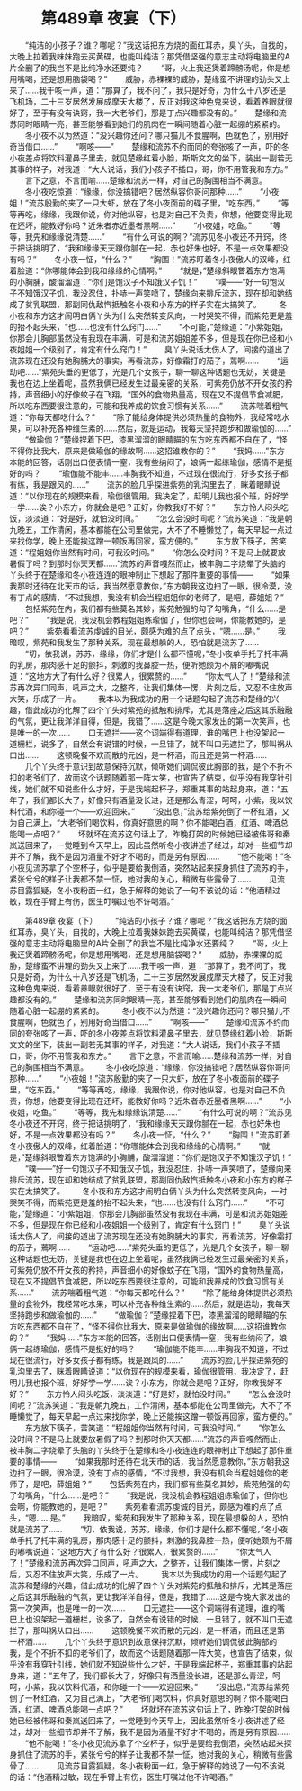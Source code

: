 # 　　第489章 夜宴（下）
　　“纯洁的小孩子？谁？哪呢？”我这话把东方烧的面红耳赤，臭丫头，自找的，大晚上拉着我妹妹跑去买黄碟，也能叫纯洁？那凭借坚强的意志主动将电脑里的A片全删了的我岂不是比纯净水还要纯？
　　“哥，火上我还煲着蹄髈汤呢，你是想用嘴喝，还是想用脑袋喝？”
　　威胁，赤裸裸的威胁，楚缘蛮不讲理的劲头又上来了……我干咳一声，道：“那算了，我不问了，我只是好奇，为什么十八岁还是飞机场，二十三岁居然发展成摩天大楼了，反正对我这种色鬼来说，看着养眼就很好了，至于有没有诀窍，我一大老爷们，那是丁点兴趣都没有的。”
　　楚缘和流苏同时眼睛一亮，甚至能够看到她们的肌肉在一瞬间随着心脏一起绷的紧紧的。
　　冬小夜不以为然道：“没兴趣你还问？哪只猫儿不食腥啊，色就色了，别用好奇当借口……”
　　“啊咳——”
　　楚缘和流苏不约而同的夸张咳了一声，吓的冬小夜差点将饮料灌鼻子里去，就见楚缘红着小脸，斯斯文文的坐下，装出一副若无其事的样子，对我道：“大人说话，我们小孩子不插口，哥，你不用管我和东方。”
　　言下之意，不言而喻……楚缘和流苏一样，对自己的胸围相当不满意。
　　冬小夜吃惊道：“缘缘，你没搞错吧？居然纵容你哥问那种……”
　　“小夜姐！”流苏殷勤的夹了一只大虾，放在了冬小夜面前的碟子里，“吃东西。”
　　“等等再吃，缘缘，我跟你说，你对他纵容，也是对自己不负责，你想，他要变得比现在还坏，能教好你吗？近朱者赤近墨者黑啊……”
　　“小夜姐，吃鱼。”
　　“等等，我先和缘缘说清楚……”
　　“有什么可说的啊？”流苏见冬小夜还不开窍，终于把话挑明了，“我和缘缘天天跟你腻在一起，赤也好朱也好，不是一点效果都没有吗？”
　　冬小夜一怔，“什么？”
　　“胸围！”流苏盯着冬小夜傲人的双峰，红着脸道：“你哪能体会到我和缘缘的心情啊。”
　　“就是，”楚缘斜眼瞥着东方饱满的小胸脯，酸溜溜道：“你们是饱汉子不知饿汉子饥！”
　　“噗——”好一句饱汉子不知饿汉子饥，我没忍住，扑哧一声笑喷了，楚缘向来排斥流苏，现在却和她结成了贫乳联盟，那副同仇敌忾抵触冬小夜和小东方的样子实在太搞笑了。
　　冬小夜和东方这才闹明白俩丫头为什么突然转变风向，一时哭笑不得，而紫苑更是羞的抬不起头来，“也……也没有什么窍门……”
　　“不可能，”楚缘道：“小紫姐姐，你那会儿胸部虽然没有我现在丰满，可是和流苏姐姐差不多，但是现在你已经和小夜姐姐一个级别了，肯定有什么窍门！”
　　臭丫头说话太伤人了，间接的道出了流苏现在还没有她胸脯大的事实，再看流苏，好像霜打的茄子，蔫啊……
　　“运动吧……”紫苑头垂的更低了，光是几个女孩子，聊一聊这种话题也无妨，关键是我也在边上坐着呢，虽然我俩已经发生过最亲密的关系，可紫苑仍放不开女孩的矜持，声音细小的好像蚊子在飞翔，“国外的食物热量高，现在又不提倡节食减肥，所以吃东西要很注意的，可能和我养成的饮食习惯有关系……”
　　流苏喘着粗气道：“你每天都吃什么？”
　　“除了能给身体提供必须热量的食物外，我经常吃水果，可以补充各种维生素的……然后，就是运动，我每天坚持跑步和做瑜伽的……”
　　“做瑜伽？”楚缘捏着下巴，漆黑溜溜的眼睛瞄的东方吃东西都不自在了，“怪不得你比我大，原来是做瑜伽的缘故啊……这招谁教你的？”
　　“我妈……”东方本能的回答，话刚出口便表情一窒，我有些纳闷了，娘俩一起练瑜伽，感情不是挺好的吗？
　　“瑜伽能不能丰……丰胸我不知道，不过现在很流行，好多女孩子都有练，我是跟风的……”
　　流苏的脸几乎探进紫苑的乳沟里去了，眯着眼睛说道：“以你现在的规模来看，瑜伽很管用，我决定了，赶明儿我也报个班，好好学一学……诶？小东方，你就会是吧？正好，你教我好不好？”
　　东方怜人闷头吃饭，淡淡道：“好是好，就怕没时间。”
　　“怎么会没时间呢？”流苏笑道：“我是朝九晚五，工作清闲，基本都能在公司里做完，大不了不睡懒觉了，每天早起一点过来找你学，晚上还能挨这蹭一顿饭再回家，蛮方便的。”
　　东方放下筷子，苦笑道：“程姐姐你当然有时间，可我没时间。”
　　“你怎么没时间？不是马上就要放暑假了吗？到那时你天天都……”流苏的声音嘎然而止，被丰胸二字烧晕了头脑的丫头终于在楚缘和冬小夜连连的眼神制止下想起了那件重要的事情——
　　“如果我那时还待在北天市的话，我当然愿意教你，”东方朝我这边扫了一眼，很冷漠，没有丁点的感情，“不过我想，我没有机会当程姐姐你的老师了，是吧，薛姐姐？”
　　包括紫苑在内，我们都有些莫名其妙，紫苑勉强的勾了勾嘴角，“什么……是吧？”
　　“我是说，我没机会教程姐姐练瑜伽了，但你也会啊，你能教她的，是吧？”
　　紫苑看看流苏虔诚的目光，颇感为难的点了点头，“嗯……是。”
　　我暗叹，紫苑和我发生了那种关系，现在最想躲的人，恐怕就是流苏了……
　　“切，依我说，苏苏，缘缘，你们才是什么都不懂呢，”冬小夜单手托了托丰满的乳房，那肉感十足的颤抖，刺激的我鼻腔一热，便听她颇为不屑的嘟嘴说道：“这地方大了有什么好？很累人，很累赘的……”
　　“你太气人了！”楚缘和流苏再次异口同声，吼声之大，之整齐，让我们集体一愣，片刻之后，又忍不住放声大笑，乐成了一片。
　　我本以为我成功的用一个话题勾起了流苏和楚缘的兴趣，借此成功的化解了四个丫头对紫苑的抵触和排斥，尤其是落座之后这其乐融融的气氛，更让我洋洋自得，但是，我错了……这是今晚大家发出的第一次笑声，也是唯一的一次……
　　口无遮拦——这个词端得有道理，谁的嘴巴上也没架起一道栅栏，说多了，自然会有说错的时候，一旦错了，就不叫口无遮拦了，那叫祸从口出……
　　这顿晚餐不欢而散的元凶，是一杯酒，而且还是第一杯酒……
　　几个丫头终于意识到故意保持沉默，倾听她们调侃彼此胸部的我，是个不折不扣的老爷们了，故而这个话题随着那一阵大笑，也宣告了结束，似乎没有我穿针引线，她们就不知说些什么才好，于是我端起杯子，郑重其事的站起身来，道：“五年了，我们都长大了，好像只有酒量没长进，还是那么青涩，呵呵，小紫，我以饮料代酒，和你碰一个——欢迎回来。”
　　“没出息，”流苏给紫苑倒了一杯红酒，又为自己满上，“大老爷们喝饮料，你真好意思的啊？你不能喝白酒，红酒、啤酒总能喝一点吧？”
　　坏就坏在流苏这句话上了，昨晚打架的时候她已经被伟哥和秦岚送回来了，一觉睡到今天早上，因此虽然听冬小夜讲述了经过，却对一些细节却并不了解，我不是因为酒量不好才不喝的，而是另有原因……
　　“他不能喝！”冬小夜见流苏拿了个空杯子，似乎是要给我倒酒，突然站起来探身抓住了流苏的手，紧张兮兮的样子让我都不禁一怔，她对我的关心，稍微有些露骨了……
　　见流苏目露狐疑，冬小夜粉面一红，急于解释的她说了一句不该说的话：“他酒精过敏，现在手臂上有伤，医生叮嘱过他不许喝酒。”

　　第489章 夜宴（下）
　　“纯洁的小孩子？谁？哪呢？”我这话把东方烧的面红耳赤，臭丫头，自找的，大晚上拉着我妹妹跑去买黄碟，也能叫纯洁？那凭借坚强的意志主动将电脑里的A片全删了的我岂不是比纯净水还要纯？
　　“哥，火上我还煲着蹄髈汤呢，你是想用嘴喝，还是想用脑袋喝？”
　　威胁，赤裸裸的威胁，楚缘蛮不讲理的劲头又上来了……我干咳一声，道：“那算了，我不问了，我只是好奇，为什么十八岁还是飞机场，二十三岁居然发展成摩天大楼了，反正对我这种色鬼来说，看着养眼就很好了，至于有没有诀窍，我一大老爷们，那是丁点兴趣都没有的。”
　　楚缘和流苏同时眼睛一亮，甚至能够看到她们的肌肉在一瞬间随着心脏一起绷的紧紧的。
　　冬小夜不以为然道：“没兴趣你还问？哪只猫儿不食腥啊，色就色了，别用好奇当借口……”
　　“啊咳——”
　　楚缘和流苏不约而同的夸张咳了一声，吓的冬小夜差点将饮料灌鼻子里去，就见楚缘红着小脸，斯斯文文的坐下，装出一副若无其事的样子，对我道：“大人说话，我们小孩子不插口，哥，你不用管我和东方。”
　　言下之意，不言而喻……楚缘和流苏一样，对自己的胸围相当不满意。
　　冬小夜吃惊道：“缘缘，你没搞错吧？居然纵容你哥问那种……”
　　“小夜姐！”流苏殷勤的夹了一只大虾，放在了冬小夜面前的碟子里，“吃东西。”
　　“等等再吃，缘缘，我跟你说，你对他纵容，也是对自己不负责，你想，他要变得比现在还坏，能教好你吗？近朱者赤近墨者黑啊……”
　　“小夜姐，吃鱼。”
　　“等等，我先和缘缘说清楚……”
　　“有什么可说的啊？”流苏见冬小夜还不开窍，终于把话挑明了，“我和缘缘天天跟你腻在一起，赤也好朱也好，不是一点效果都没有吗？”
　　冬小夜一怔，“什么？”
　　“胸围！”流苏盯着冬小夜傲人的双峰，红着脸道：“你哪能体会到我和缘缘的心情啊。”
　　“就是，”楚缘斜眼瞥着东方饱满的小胸脯，酸溜溜道：“你们是饱汉子不知饿汉子饥！”
　　“噗——”好一句饱汉子不知饿汉子饥，我没忍住，扑哧一声笑喷了，楚缘向来排斥流苏，现在却和她结成了贫乳联盟，那副同仇敌忾抵触冬小夜和小东方的样子实在太搞笑了。
　　冬小夜和东方这才闹明白俩丫头为什么突然转变风向，一时哭笑不得，而紫苑更是羞的抬不起头来，“也……也没有什么窍门……”
　　“不可能，”楚缘道：“小紫姐姐，你那会儿胸部虽然没有我现在丰满，可是和流苏姐姐差不多，但是现在你已经和小夜姐姐一个级别了，肯定有什么窍门！”
　　臭丫头说话太伤人了，间接的道出了流苏现在还没有她胸脯大的事实，再看流苏，好像霜打的茄子，蔫啊……
　　“运动吧……”紫苑头垂的更低了，光是几个女孩子，聊一聊这种话题也无妨，关键是我也在边上坐着呢，虽然我俩已经发生过最亲密的关系，可紫苑仍放不开女孩的矜持，声音细小的好像蚊子在飞翔，“国外的食物热量高，现在又不提倡节食减肥，所以吃东西要很注意的，可能和我养成的饮食习惯有关系……”
　　流苏喘着粗气道：“你每天都吃什么？”
　　“除了能给身体提供必须热量的食物外，我经常吃水果，可以补充各种维生素的……然后，就是运动，我每天坚持跑步和做瑜伽的……”
　　“做瑜伽？”楚缘捏着下巴，漆黑溜溜的眼睛瞄的东方吃东西都不自在了，“怪不得你比我大，原来是做瑜伽的缘故啊……这招谁教你的？”
　　“我妈……”东方本能的回答，话刚出口便表情一窒，我有些纳闷了，娘俩一起练瑜伽，感情不是挺好的吗？
　　“瑜伽能不能丰……丰胸我不知道，不过现在很流行，好多女孩子都有练，我是跟风的……”
　　流苏的脸几乎探进紫苑的乳沟里去了，眯着眼睛说道：“以你现在的规模来看，瑜伽很管用，我决定了，赶明儿我也报个班，好好学一学……诶？小东方，你就会是吧？正好，你教我好不好？”
　　东方怜人闷头吃饭，淡淡道：“好是好，就怕没时间。”
　　“怎么会没时间呢？”流苏笑道：“我是朝九晚五，工作清闲，基本都能在公司里做完，大不了不睡懒觉了，每天早起一点过来找你学，晚上还能挨这蹭一顿饭再回家，蛮方便的。”
　　东方放下筷子，苦笑道：“程姐姐你当然有时间，可我没时间。”
　　“你怎么没时间？不是马上就要放暑假了吗？到那时你天天都……”流苏的声音嘎然而止，被丰胸二字烧晕了头脑的丫头终于在楚缘和冬小夜连连的眼神制止下想起了那件重要的事情——
　　“如果我那时还待在北天市的话，我当然愿意教你，”东方朝我这边扫了一眼，很冷漠，没有丁点的感情，“不过我想，我没有机会当程姐姐你的老师了，是吧，薛姐姐？”
　　包括紫苑在内，我们都有些莫名其妙，紫苑勉强的勾了勾嘴角，“什么……是吧？”
　　“我是说，我没机会教程姐姐练瑜伽了，但你也会啊，你能教她的，是吧？”
　　紫苑看看流苏虔诚的目光，颇感为难的点了点头，“嗯……是。”
　　我暗叹，紫苑和我发生了那种关系，现在最想躲的人，恐怕就是流苏了……
　　“切，依我说，苏苏，缘缘，你们才是什么都不懂呢，”冬小夜单手托了托丰满的乳房，那肉感十足的颤抖，刺激的我鼻腔一热，便听她颇为不屑的嘟嘴说道：“这地方大了有什么好？很累人，很累赘的……”
　　“你太气人了！”楚缘和流苏再次异口同声，吼声之大，之整齐，让我们集体一愣，片刻之后，又忍不住放声大笑，乐成了一片。
　　我本以为我成功的用一个话题勾起了流苏和楚缘的兴趣，借此成功的化解了四个丫头对紫苑的抵触和排斥，尤其是落座之后这其乐融融的气氛，更让我洋洋自得，但是，我错了……这是今晚大家发出的第一次笑声，也是唯一的一次……
　　口无遮拦——这个词端得有道理，谁的嘴巴上也没架起一道栅栏，说多了，自然会有说错的时候，一旦错了，就不叫口无遮拦了，那叫祸从口出……
　　这顿晚餐不欢而散的元凶，是一杯酒，而且还是第一杯酒……
　　几个丫头终于意识到故意保持沉默，倾听她们调侃彼此胸部的我，是个不折不扣的老爷们了，故而这个话题随着那一阵大笑，也宣告了结束，似乎没有我穿针引线，她们就不知说些什么才好，于是我端起杯子，郑重其事的站起身来，道：“五年了，我们都长大了，好像只有酒量没长进，还是那么青涩，呵呵，小紫，我以饮料代酒，和你碰一个——欢迎回来。”
　　“没出息，”流苏给紫苑倒了一杯红酒，又为自己满上，“大老爷们喝饮料，你真好意思的啊？你不能喝白酒，红酒、啤酒总能喝一点吧？”
　　坏就坏在流苏这句话上了，昨晚打架的时候她已经被伟哥和秦岚送回来了，一觉睡到今天早上，因此虽然听冬小夜讲述了经过，却对一些细节却并不了解，我不是因为酒量不好才不喝的，而是另有原因……
　　“他不能喝！”冬小夜见流苏拿了个空杯子，似乎是要给我倒酒，突然站起来探身抓住了流苏的手，紧张兮兮的样子让我都不禁一怔，她对我的关心，稍微有些露骨了……
　　见流苏目露狐疑，冬小夜粉面一红，急于解释的她说了一句不该说的话：“他酒精过敏，现在手臂上有伤，医生叮嘱过他不许喝酒。”
